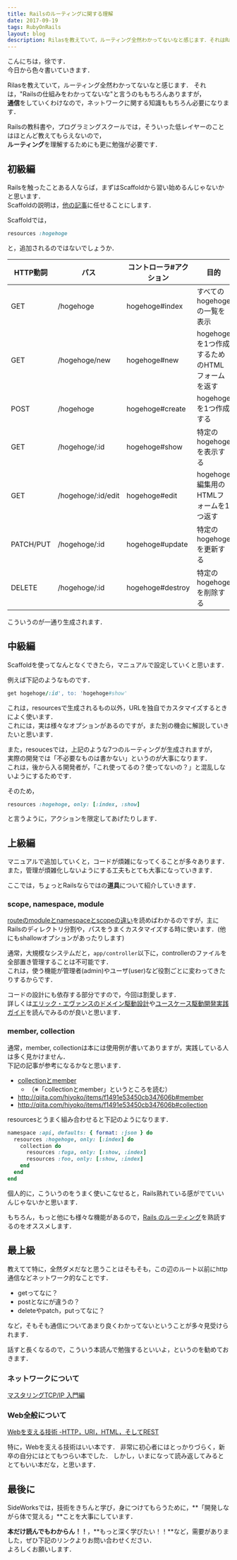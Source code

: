 ```yaml
---
title: Railsのルーティングに関する理解
date: 2017-09-19
tags: RubyOnRails
layout: blog
description: Rilasを教えていて，ルーティング全然わかってないなと感じます．それはRailsの知識だけではありません．
---
```


こんにちは，徐です．<br/>
今日から色々書いていきます．

Rilasを教えていて，ルーティング全然わかってないなと感じます．
それは，"Railsの仕組みをわかってないな"と言うのももちろんありますが，<br/>
**通信**をしていくわけなので，ネットワークに関する知識ももちろん必要になります．

Railsの教科書や，プログラミングスクールでは，そういった低レイヤーのことはほとんど教えてもらえないので，<br/>
**ルーティング**を理解するためにも更に勉強が必要です．


## 初級編
Railsを触ったことある人ならば，まずはScaffoldから習い始めるんじゃないかと思います．<br/>
Scaffoldの説明は，[他の記事](http://www.rubylife.jp/rails/scaffold/index1.html)に任せることにします．

Scaffoldでは，


~~~ruby
resources :hogehoge
~~~

と，追加されるのではないでしょうか．

HTTP動詞    | パス               | コントローラ#アクション   | 目的
--------- | ---------------- | -------------- | -----------------------
GET       | /hogehoge          | hogehoge#index   | すべてのhogehogeの一覧を表示
GET       | /hogehoge/new      | hogehoge#new     | hogehogeを1つ作成するためのHTMLフォームを返す
POST      | /hogehoge          | hogehoge#create  | hogehogeを1つ作成する
GET       | /hogehoge/:id      | hogehoge#show    | 特定のhogehogeを表示する
GET       | /hogehoge/:id/edit | hogehoge#edit    | hogehoge編集用のHTMLフォームを1つ返す
PATCH/PUT | /hogehoge/:id      | hogehoge#update  | 特定のhogehogeを更新する
DELETE    | /hogehoge/:id      | hogehoge#destroy | 特定のhogehogeを削除する

こういうのが一通り生成されます．

## 中級編
Scaffoldを使ってなんとなくできたら，マニュアルで設定していくと思います．

例えば下記のようなものです．


~~~ruby
get hogehoge/:id', to: 'hogehoge#show'
~~~

これは，resourcesで生成されるもの以外，URLを独自でカスタマイズするときによく使います．<br/>
これには，実は様々なオプションがあるのですが，また別の機会に解説していきたいと思います．

また，resoucesでは，上記のような7つのルーティングが生成されますが，<br/>
実際の開発では「不必要なものは書かない」というのが大事になります．<br/>
これは，後から入る開発者が，「これ使ってるの？使ってないの？」と混乱しないようにするためです．

そのため，

~~~ruby
resources :hogehoge, only: [:index, :show]
~~~

と言うように，アクションを限定してあげたりします．

## 上級編

マニュアルで追加していくと，コードが煩雑になってくることが多々あります．
また，管理が煩雑化しないようにする工夫もとても大事になっていきます．

ここでは，ちょっとRailsならではの**道具**について紹介していきます．

### scope, namespace, module

[routeのmoduleとnamespaceとscopeの違い](http://qiita.com/blueplanet/items/522cc8364f6cf189ecad)を読めばわかるのですが，主にRailsのディレクトリ分割や，パスをうまくカスタマイズする時に使います．(他にもshallowオプションがあったりします)

通常，大規模なシステムだと，``app/controller``以下に，controllerのファイルを全部置き管理することは不可能です．<br/>
これは，使う機能が管理者(admin)やユーザ(user)など役割ごとに変わってきたりするからです．

コードの設計にも依存する部分ですので，今回は割愛します．<br/>
詳しくは[エリック・エヴァンスのドメイン駆動設計](http://amzn.to/2x9VFTz)や[ユースケース駆動開発実践ガイド](http://amzn.to/2xdz3PP)を読んでみるのが良いと思います．


### member, collection

通常，member, collectionは本には使用例が書いてありますが，実践している人は多く見かけません．<br/>
下記の記事が参考になるかなと思います．


- [collectionとmember](https://techracho.bpsinc.jp/baba/2014_03_03/15619)
  - （※「collectionとmember」というところを読む）
- http://qiita.com/hiyoko/items/f1491e53450cb347606b#member
- http://qiita.com/hiyoko/items/f1491e53450cb347606b#collection

resourcesとうまく組み合わせると下記のようになります．


~~~ruby
namespace :api, defaults: { format: :json } do
  resources :hogehoge, only: [:index] do
    collection do
      resources :fuga, only: [:show, :index]
      resources :foo, only: [:show, :index]
    end
  end
end
~~~

個人的に，こういうのをうまく使いこなせると，Rails熟れている感がでていいんじゃないかと思います．<br/>

もちろん，もっと他にも様々な機能があるので，[Rails のルーティング](https://railsguides.jp/routing.html)を熟読するのをオススメします．

## 最上級
教えてて特に，全然ダメだなと思うことはそもそも，この辺のルート以前にhttp通信などネットワーク的なことです．

- getってなに？
- postとなにが違うの？
- deleteやpatch，putってなに？

など，そもそも通信についてあまり良くわかってないということが多々見受けられます．

話すと長くなるので，こういう本読んで勉強するといいよ，というのを勧めておきます．

### ネットワークについて
[マスタリングTCP/IP 入門編](http://amzn.to/2w3ywhJ)

### Web全般について
[Webを支える技術 -HTTP，URI，HTML，そしてREST](http://amzn.to/2xdAwFP)

特に，Webを支える技術はいい本です．
非常に初心者にはとっかりづらく，新卒の自分にはとてもつらい本でした．
しかし，いまになって読み返してみるととてもいい本だな，と思います．


## 最後に
SideWorksでは，技術をきちんと学び，身につけてもらうために，**「開発しながら体で覚える」**ことを大事にしています．<br/>

**本だけ読んでもわからん！！**，**もっと深く学びたい！！**など，需要がありました，ぜひ下記のリンクよりお問い合わせください．<br/>
よろしくお願いします．

